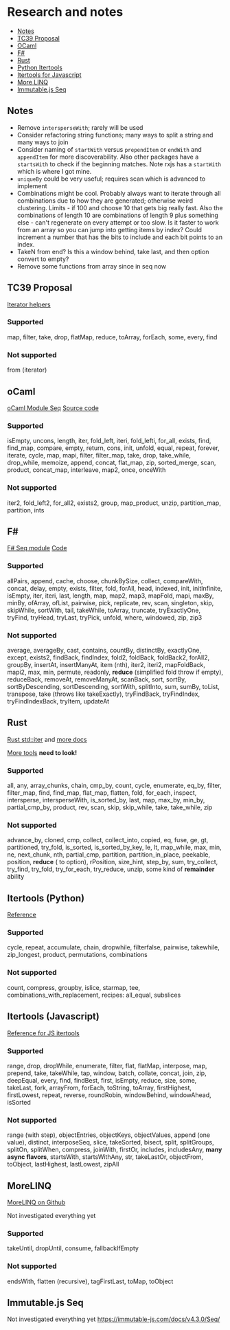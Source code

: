 # Research and notes

- [Notes](#notes)
- [TC39 Proposal](#tc39-proposal)
- [OCaml](#ocaml)
- [F#](#f)
- [Rust](#rust)
- [Python Itertools](#itertools-python)
- [Itertools for Javascript](#itertools-javascript)
- [More LINQ](#morelinq)
- [Immutable.js Seq](#immutablejs-seq)

## Notes

- Remove `intersperseWith`; rarely will be used
- Consider refactoring string functions; many ways to split a string and many ways to join
- Consider naming of `startWith` versus `prependItem` or `endWith` and `appendItem` for more discoverability. Also other packages have a `startsWith` to check if the beginning matches. Note rxjs has a `startWith` which is where I got mine.
- `uniqueBy` could be very useful; requires scan which is advanced to implement
- Combinations might be cool. Probably always want to iterate through all combinations due to how they are generated; otherwise weird clustering. Limits - if 100 and choose 10 that gets big really fast. Also the combinations of length 10 are combinations of length 9 plus something else - can't regenerate on every attempt or too slow. Is it faster to work from an array so you can jump into getting items by index? Could increment a number that has the bits to include and each bit points to an index.
- TakeN from end? Is this a window behind, take last, and then option convert to empty?
- Remove some functions from array since in seq now

## TC39 Proposal

[Iterator helpers](https://github.com/tc39/proposal-iterator-helpers)

### Supported

map, filter, take, drop, flatMap, reduce, toArray, forEach, some, every, find

### Not supported

from (iterator)

## oCaml

[oCaml Module Seq](https://v2.ocaml.org/api/Seq.html)
[Source code](https://github.com/ocaml/ocaml/blob/trunk/stdlib/seq.ml)

### Supported

isEmpty, uncons, length, iter, fold_left, iteri, fold_lefti, for_all, exists, find, find_map, compare, empty, return, cons, init, unfold, equal, repeat, forever, iterate, cycle, map, mapi, filter, filter_map, take, drop, take_while, drop_while, memoize, append, concat, flat_map, zip, sorted_merge, scan, product, concat_map, interleave, map2, once, onceWith

### Not supported

iter2, fold_left2, for_all2, exists2, group, map_product, unzip, partition_map, partition, ints

## F#

[F# Seq module](https://fsharp.github.io/fsharp-core-docs/reference/fsharp-collections-seqmodule.html#cache)
[Code](https://github.com/dotnet/fsharp/blob/main/src/FSharp.Core/seq.fs)

### Supported

allPairs, append, cache, choose, chunkBySize, collect, compareWith, concat, delay, empty, exists, filter, fold, forAll, head, indexed, init, initInfinite, isEmpty, iter, iteri, last, length, map, map2, map3, mapFold, mapi, maxBy, minBy, ofArray, ofList, pairwise, pick, replicate, rev, scan, singleton, skip, skipWhile, sortWith, tail, takeWhile, toArray, truncate, tryExactlyOne, tryFind, tryHead, tryLast, tryPick, unfold, where, windowed, zip, zip3

### Not supported

average, averageBy, cast, contains, countBy, distinctBy, exactlyOne, except, exists2, findBack, findIndex, fold2, foldBack, foldBack2, forAll2, groupBy, insertAt, insertManyAt, item (nth), iter2, iteri2, mapFoldBack, mapi2, max, min, permute, readonly, **reduce** (simplified fold throw if empty), reduceBack, removeAt, removeManyAt, scanBack, sort, sortBy, sortByDescending, sortDescending, sortWith, splitInto, sum, sumBy, toList, transpose, take (throws like takeExactly), tryFindBack, tryFindIndex, tryFindIndexBack, tryItem, updateAt

## Rust

[Rust std::iter](https://doc.rust-lang.org/stable/std/iter/) and [more docs](https://doc.rust-lang.org/std/iter/trait.Iterator.html)

[More tools](https://docs.rs/itertools/latest/itertools/) **need to look!**

### Supported

all, any, array_chunks, chain, cmp_by, count, cycle, enumerate, eq_by, filter, filter_map, find, find_map, flat_map, flatten, fold, for_each, inspect, intersperse, intersperseWith, is_sorted_by, last, map, max_by, min_by, partial_cmp_by, product, rev, scan, skip, skip_while, take, take_while, zip

### Not supported

advance_by, cloned, cmp, collect, collect_into, copied, eq, fuse, ge, gt, partitioned, try_fold, is_sorted, is_sorted_by_key, le, lt, map_while, max, min, ne, next_chunk, nth, partial_cmp, partition, partition_in_place, peekable, position, **reduce** ( to option), rPosition, size_hint, step_by, sum, try_collect, try_find, try_fold, try_for_each, try_reduce, unzip, some kind of **remainder** ability

## Itertools (Python)

[Reference](https://docs.python.org/3/library/itertools.html)

### Supported

cycle, repeat, accumulate, chain, dropwhile, filterfalse, pairwise, takewhile, zip_longest, product, permutations, combinations

### Not supported

count, compress, groupby, islice, starmap, tee, combinations_with_replacement, recipes: all_equal, subslices

## Itertools (Javascript)

[Reference for JS itertools](https://github.com/iter-tools/iter-tools/blob/v7.5.0/API.md)

### Supported

range, drop, dropWhile, enumerate, filter, flat, flatMap, interpose, map, prepend, take, takeWhile, tap, window, batch, collate, concat, join, zip, deepEqual, every, find, findBest, first, isEmpty, reduce, size, some, takeLast, fork, arrayFrom, forEach, toString, toArray, firstHighest, firstLowest, repeat, reverse, roundRobin, windowBehind, windowAhead, isSorted

### Not supported

range (with step), objectEntries, objectKeys, objectValues, append (one value), distinct, interposeSeq, slice, takeSorted, bisect, split, splitGroups, splitOn, splitWhen, compress, joinWith, firstOr, includes, includesAny, **many async flavors**, startsWith, startsWithAny, str, takeLastOr, objectFrom, toObject, lastHighest, lastLowest, zipAll

## MoreLINQ

[MoreLINQ on Github](https://github.com/morelinq/MoreLINQ)

Not investigated everything yet

### Supported

takeUntil, dropUntil, consume, fallbackIfEmpty

### Not supported

endsWith, flatten (recursive), tagFirstLast, toMap, toObject

## Immutable.js Seq

Not investigated everything yet
https://immutable-js.com/docs/v4.3.0/Seq/
